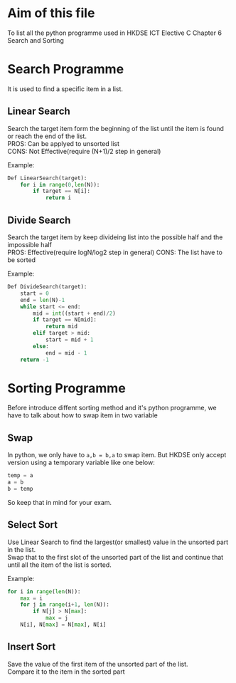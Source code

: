 # Aim of this file
To list all the python programme used in HKDSE ICT Elective C Chapter 6 Search and Sorting

# Search Programme
It is used to find a specific item in a list.

## Linear Search
Search the target item form the beginning of the list until the item is found or reach the end of the list.  
PROS: Can be applyed to unsorted list  
CONS: Not Effective(require (N+1)/2 step in general)  

Example:
```python
Def LinearSearch(target):
    for i in range(0,len(N)):
        if target == N[i]:
            return i
```

## Divide Search
Search the target item by keep divideing list into the possible half and the impossible half  
PROS: Effective(require logN/log2 step in general)
CONS: The list have to be sorted

Example:
```python
Def DivideSearch(target):
    start = 0
    end = len(N)-1
    while start <= end:
        mid = int((start + end)/2)
        if target == N[mid]:
            return mid
        elif target > mid:
            start = mid + 1
        else:
            end = mid - 1
    return -1
```

# Sorting Programme
Before introduce diffent sorting method and it's python programme, we have to talk about how to swap item in two variable

## Swap
In python, we only have to `a,b = b,a` to swap item.
But HKDSE only accept version using a temporary variable like one below:
```python
temp = a
a = b
b = temp
```
So keep that in mind for your exam.

## Select Sort
Use Linear Search to find the largest(or smallest) value in the unsorted part in the list.  
Swap that to the first slot of the unsorted part of the list and continue that until all the item of the list is sorted.  

Example:
```python
for i in range(len(N)):
    max = i
    for j in range(i+1, len(N)):
        if N[j] > N[max]:
            max = j
    N[i], N[max] = N[max], N[i]
```

## Insert Sort
Save the value of the first item of the unsorted part of the list.  
Compare it to the item in the sorted part

